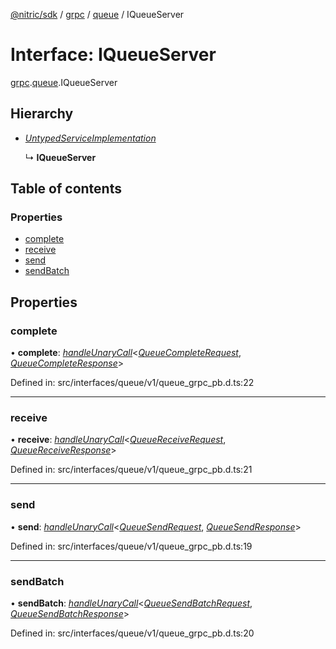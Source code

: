 [@nitric/sdk](../README.md) / [grpc](../modules/grpc.md) / [queue](../modules/grpc.queue.md) / IQueueServer

# Interface: IQueueServer

[grpc](../modules/grpc.md).[queue](../modules/grpc.queue.md).IQueueServer

## Hierarchy

* [*UntypedServiceImplementation*](grpc.grpc-1.untypedserviceimplementation.md)

  ↳ **IQueueServer**

## Table of contents

### Properties

- [complete](grpc.queue.iqueueserver.md#complete)
- [receive](grpc.queue.iqueueserver.md#receive)
- [send](grpc.queue.iqueueserver.md#send)
- [sendBatch](grpc.queue.iqueueserver.md#sendbatch)

## Properties

### complete

• **complete**: [*handleUnaryCall*](../modules/grpc.grpc-1.md#handleunarycall)<[*QueueCompleteRequest*](../classes/grpc.queue.queuecompleterequest-1.md), [*QueueCompleteResponse*](../classes/grpc.queue.queuecompleteresponse-1.md)\>

Defined in: src/interfaces/queue/v1/queue_grpc_pb.d.ts:22

___

### receive

• **receive**: [*handleUnaryCall*](../modules/grpc.grpc-1.md#handleunarycall)<[*QueueReceiveRequest*](../classes/grpc.queue.queuereceiverequest-1.md), [*QueueReceiveResponse*](../classes/grpc.queue.queuereceiveresponse-1.md)\>

Defined in: src/interfaces/queue/v1/queue_grpc_pb.d.ts:21

___

### send

• **send**: [*handleUnaryCall*](../modules/grpc.grpc-1.md#handleunarycall)<[*QueueSendRequest*](../classes/grpc.queue.queuesendrequest-1.md), [*QueueSendResponse*](../classes/grpc.queue.queuesendresponse-1.md)\>

Defined in: src/interfaces/queue/v1/queue_grpc_pb.d.ts:19

___

### sendBatch

• **sendBatch**: [*handleUnaryCall*](../modules/grpc.grpc-1.md#handleunarycall)<[*QueueSendBatchRequest*](../classes/grpc.queue.queuesendbatchrequest-1.md), [*QueueSendBatchResponse*](../classes/grpc.queue.queuesendbatchresponse-1.md)\>

Defined in: src/interfaces/queue/v1/queue_grpc_pb.d.ts:20
